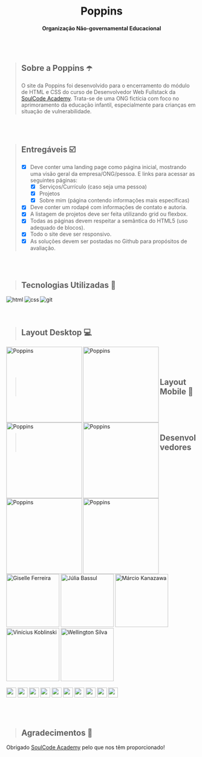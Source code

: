 
<h1 align="center">Poppins</h1>
<h4 align="center">Organização Não-governamental Educacional</h4>

<br>
<br>

> ## Sobre a Poppins ☂️
> O site da Poppins foi desenvolvido para o encerramento do módulo de HTML e CSS do curso de Desenvolvedor Web Fullstack da [SoulCode Academy](https://soulcodeacademy.org/).
Trata-se de uma ONG fictícia com foco no aprimoramento da educação infantil, especialmente para crianças em situação de vulnerabilidade.

<br>
<br>

> ## Entregáveis ☑️
> - [x] Deve conter uma landing page como página inicial, mostrando uma visão geral da empresa/ONG/pessoa. E links para acessar as seguintes páginas:
>    - [x] Serviços/Currículo (caso seja uma pessoa)
>    - [x] Projetos
>    - [x] Sobre mim (página contendo informações mais específicas)
> - [x] Deve conter um rodapé com informações de contato e autoria.
> - [x] A listagem de projetos deve ser feita utilizando grid ou flexbox.
> - [x] Todas as páginas devem respeitar a semântica do HTML5 (uso adequado de blocos).
> - [x] Todo o site deve ser responsivo.
> - [x] As soluções devem ser postadas no Github para propósitos de avaliação.

<br>
<br>

> ## Tecnologias Utilizadas 🧰

<p>
<img align="left" alt="html" src="https://img.shields.io/badge/HTML5-E34F26?style=for-the-badge&logo=html5&logoColor=white" />
<img align="left" align="left" alt="css" src="https://img.shields.io/badge/CSS3-1572B6?style=for-the-badge&logo=css3&logoColor=white" />
<img align="left" align="left" alt="git" src="https://img.shields.io/badge/Git-F05032?style=for-the-badge&logo=git&logoColor=white" />
</p>  

<br> 
<br>
<br>

> ## Layout Desktop 💻

<img align="left" alt="Poppins" src="" width="200px" />
<img align="left" alt="Poppins" src="" width="200px" />
<img align="left" alt="Poppins" src="" width="200px" />

<br>
<br>
<br>

> ## Layout Mobile 📱
> 
<img align="left" alt="Poppins" src="" width="200px" />
<img align="left" alt="Poppins" src="" width="200px" />
<img align="left" alt="Poppins" src="" width="200px" />

<br>
<br>
<br>

> ## Desenvolvedores

<p align="left">
<img src="https://i.postimg.cc/k5zggg1M/giselle-ferreira.png" width="140" title="Giselle Ferreira"/>
<img src="https://i.postimg.cc/qBX49wTv/julia-bassul.jpg" width="140" title="Júlia Bassul"/>
<img src="https://i.postimg.cc/65MwQQTs/marcio-kanazawa.jpg" width="140" title="Márcio Kanazawa"/>
<img src="https://i.postimg.cc/rm22H0Z4/vinicius-koblinski.jpg" width="140" title="Vinícius Koblinski"/>
<img src="https://i.postimg.cc/c1mGDJRK/wellington-silva.jpg" width="140" title="Wellington Silva"/>
</p>  

<p align="left">
<a href="https://github.com/giselle-ferreira" ><img src="https://img.shields.io/badge/-Github-lightgrey" height="26" ></a>
<a href="https://www.linkedin.com/in/giselleferreiras/" ><img src="https://img.shields.io/badge/-Linkedin-blue" height="26" ></a>   
<a href="https://github.com/jubassul" ><img src="https://img.shields.io/badge/-Github-lightgrey" height="26" ></a>
<a href="https://www.linkedin.com/in/juliabassul" ><img src="https://img.shields.io/badge/-Linkedin-blue" height="26" ></a>  
<a href="https://github.com/giselle-ferreira" ><img src="https://img.shields.io/badge/-Github-lightgrey" height="26" ></a> 
<a href="https://www.linkedin.com/in/giselleferreiras/" ><img src="https://img.shields.io/badge/-Linkedin-blue" height="26" ></a>  
<a href="https://github.com/giselle-ferreira" ><img src="https://img.shields.io/badge/-Github-lightgrey" height="26" ></a>
<a href="https://www.linkedin.com/in/giselleferreiras/" ><img src="https://img.shields.io/badge/-Linkedin-blue" height="26" ></a>   
<a align="left" href="https://github.com/giselle-ferreira" ><img src="https://img.shields.io/badge/-Github-lightgrey" height="26" ></a>
<a align="left" href="https://www.linkedin.com/in/giselleferreiras/" ><img src="https://img.shields.io/badge/-Linkedin-blue" height="26" ></a>
</p>  

<br>
<br>

> ## Agradecimentos 💙

Obrigado [SoulCode Academy](https://soulcodeacademy.org) pelo que nos têm proporcionado!

